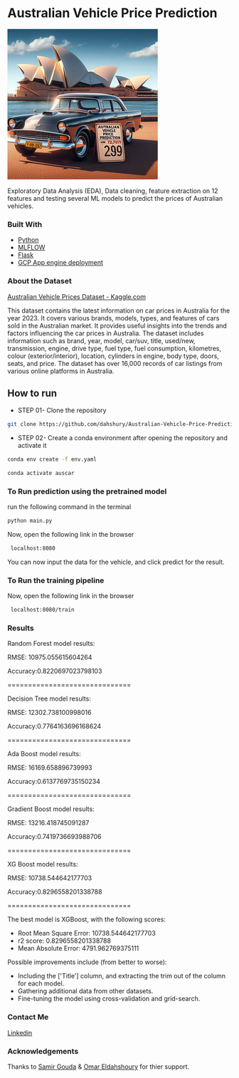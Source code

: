 <h1>Australian Vehicle Price Prediction</h1>

![Alt text](img.png)

Exploratory Data Analysis (EDA), Data cleaning, feature extraction on 12 features and testing several ML models to predict the prices of Australian vehicles.

<h3>Built With</h3>

+ [Python](https://www.python.org/downloads/)
+ [MLFLOW](https://github.com/mlflow/mlflow)
+ [Flask](https://github.com/pallets/flask)
+ [GCP App engine deployment](https://console.cloud.google.com/appengine)
  
 <h3>About the Dataset</h3>

 [Australian Vehicle Prices Dataset - Kaggle.com](https://www.kaggle.com/datasets/nelgiriyewithana/australian-vehicle-prices)

This dataset contains the latest information on car prices in Australia for the year 2023. It covers various brands, models, types, and features of cars sold in the Australian market. It provides useful insights into the trends and factors influencing the car prices in Australia. The dataset includes information such as brand, year, model, car/suv, title, used/new, transmission, engine, drive type, fuel type, fuel consumption, kilometres, colour (exterior/interior), location, cylinders in engine, body type, doors, seats, and price. The dataset has over 16,000 records of car listings from various online platforms in Australia.

## How to run

+ STEP 01- Clone the repository

```bash
git clone https://github.com/dahshury/Australian-Vehicle-Price-Prediction
```

+ STEP 02- Create a conda environment after opening the repository and activate it

```bash
conda env create -f env.yaml
```

```bash
conda activate auscar
```

### To Run prediction using the pretrained model

run the following command in the terminal

```bash
python main.py
```

Now, open the following link in the browser

```bash
 localhost:8080
```

You can now input the data for the vehicle, and click predict for the result.

### To Run the training pipeline

Now, open the following link in the browser

```bash
 localhost:8080/train
```

### Results

Random Forest model results: 

RMSE: 10975.055615604264 

Accuracy:0.8220697023798103 

==============================

Decision Tree model results: 

RMSE: 12302.738100998016 

Accuracy:0.7764163696168624 

==============================

Ada Boost model results: 

RMSE: 16169.658896739993 

Accuracy:0.6137769735150234 

==============================

Gradient Boost model results: 

RMSE: 13216.418745091287 

Accuracy:0.7419736693988706 

==============================

XG Boost model results: 

RMSE: 10738.544642177703 

Accuracy:0.8296558201338788 

==============================

The best model is XGBoost, with the following scores:

+ Root Mean Square Error: 10738.544642177703
+ r2 score: 0.8296558201338788
+ Mean Absolute Error: 4791.962769375111

Possible improvements include (from better to worse):

+ Including the ['Title'] column, and extracting the trim out of the column for each model.
+ Gathering additional data from other datasets.
+ Fine-tuning the model using cross-validation and grid-search.

### Contact Me

[Linkedin](https://www.linkedin.com/in/dahshory/)

### Acknowledgements

Thanks to [Samir Gouda](github.com/SamirGouda) & [Omar Eldahshoury](github.com/omareldahshoury) for thier support.
